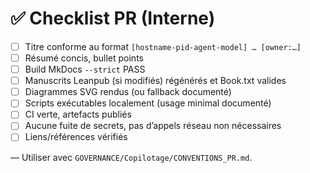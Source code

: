 # ✅ Checklist PR (Interne)

- [ ] Titre conforme au format `[hostname-pid-agent-model] … [owner:…]`
- [ ] Résumé concis, bullet points
- [ ] Build MkDocs `--strict` PASS
- [ ] Manuscrits Leanpub (si modifiés) régénérés et Book.txt valides
- [ ] Diagrammes SVG rendus (ou fallback documenté)
- [ ] Scripts exécutables localement (usage minimal documenté)
- [ ] CI verte, artefacts publiés
- [ ] Aucune fuite de secrets, pas d’appels réseau non nécessaires
- [ ] Liens/références vérifiés

—
Utiliser avec `GOVERNANCE/Copilotage/CONVENTIONS_PR.md`.
